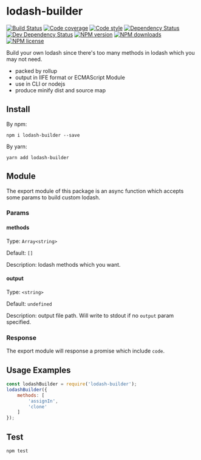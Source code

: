 # lodash-builder

[![Build Status][ci-img]][ci-url]
[![Code coverage][cov-img]][cov-url]
[![Code style][lint-img]][lint-url]
[![Dependency Status][dep-img]][dep-url]
[![Dev Dependency Status][dev-dep-img]][dev-dep-url]
[![NPM version][npm-ver-img]][npm-url]
[![NPM downloads][npm-dl-img]][npm-url]
[![NPM license][npm-lc-img]][npm-url]

Build your own lodash since there's too many methods in lodash which you may not need.

- packed by rollup
- output in IIFE format or ECMAScript Module
- use in CLI or nodejs
- produce minify dist and source map

## Install

By npm:

```shell
npm i lodash-builder --save
```

By yarn:

```shell
yarn add lodash-builder
```

## Module

The export module of this package is an async function which accepts some params to build custom lodash.

### Params

#### methods

Type: `Array<string>`

Default: `[]`

Description: lodash methods which you want.

#### output

Type: `<string>`

Default: `undefined`

Description: output file path. Will write to stdout if no `output` param specified.

### Response

The export module will response a promise which include `code`.

## Usage Examples

```js
const lodashBuilder = require('lodash-builder');
lodashBuilder({
	methods: [
		'assignIn',
		'clone'
	]
});
```

## Test

```shell
npm test
```

[ci-img]:https://img.shields.io/travis/poppinlp/lodash-builder.svg?style=flat-square
[ci-url]:https://travis-ci.org/poppinlp/lodash-builder

[cov-img]:https://img.shields.io/coveralls/poppinlp/lodash-builder.svg?style=flat-square
[cov-url]:https://coveralls.io/github/poppinlp/lodash-builder?branch=master

[lint-img]:https://img.shields.io/badge/code%20style-handsome-brightgreen.svg?style=flat-square
[lint-url]:https://github.com/poppinlp/eslint-config-handsome

[dep-img]:https://img.shields.io/david/poppinlp/lodash-builder.svg?style=flat-square
[dep-url]:https://david-dm.org/poppinlp/lodash-builder

[dev-dep-img]:https://img.shields.io/david/dev/poppinlp/lodash-builder.svg?style=flat-square
[dev-dep-url]:https://david-dm.org/poppinlp/lodash-builder#info=devDependencies

[npm-ver-img]:https://img.shields.io/npm/v/lodash-builder.svg?style=flat-square
[npm-dl-img]:https://img.shields.io/npm/dm/lodash-builder.svg?style=flat-square
[npm-lc-img]:https://img.shields.io/npm/l/lodash-builder.svg?style=flat-square
[npm-url]:https://www.npmjs.com/package/lodash-builder